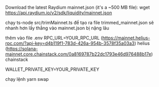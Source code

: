 



Download the latest Raydium mainnet.json (it's a ~500 MB file):
wget https://api.raydium.io/v2/sdk/liquidity/mainnet.json



chạy ts-node src/trimMainnet.ts để tạo ra file trimmed_mainnet.json sẽ nhanh hơn lấy thẳng vào mainnet.json bị nặng lâu



thêm vào file .env
RPC_URL=YOUR_RPC_URL
(https://mainnet.helius-rpc.com/?api-key=d4b119f1-783d-426a-954b-3578f35a03a3) helius
(https://solana-mainnet.core.chainstack.com/0a8169787b22dc1793e46d976488b17e) chainstack

WALLET_PRIVATE_KEY=YOUR_PRIVATE_KEY



chạy lệnh yarn swap

